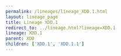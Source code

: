 ```yaml
---
permalink: /lineages/lineage_XDD.1.html
layout: lineage_page
title: Lineage XDD.1
redirect_to: ../lineage.html?lineage=XDD.1
lineage: XDD.1
parent: XDD
children: ['XDD.1', 'XDD.1.1']
---
```

